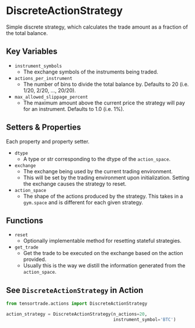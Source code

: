 # DiscreteActionStrategy

Simple discrete strategy, which calculates the trade amount as a fraction of the total balance.

## Key Variables

* `instrument_symbols`
  * The exchange symbols of the instruments being traded.
* `actions_per_instrument`
  * The number of bins to divide the total balance by. Defaults to 20 (i.e. 1/20, 2/20, ..., 20/20).
* `max_allowed_slippage_percent`
  * The maximum amount above the current price the strategy will pay for an instrument. Defaults to 1.0 (i.e. 1%).


## Setters & Properties

Each property and property setter.

* `dtype`
  * A type or str corresponding to the dtype of the `action_space`.
* `exchange`
  * The exchange being used by the current trading environment.
  * This will be set by the trading environment upon initialization. Setting the exchange causes the strategy to reset.
* `action_space`
  * The shape of the actions produced by the strategy. This takes in a `gym.space` and is different for each given strategy.

## Functions

* `reset`
  * Optionally implementable method for resetting stateful strategies.
* `get_trade`
  * Get the trade to be executed on the exchange based on the action provided.
  * Usually this is the way we distill the information generated from the `action_space`.
  
## See `DiscreteActionStrategy` in Action

```py
from tensortrade.actions import DiscreteActionStrategy

action_strategy = DiscreteActionStrategy(n_actions=20,
                                         instrument_symbol='BTC')
```